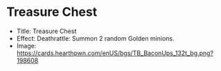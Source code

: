 # Treasure Chest
- Title:  Treasure Chest
- Effect:  Deathrattle: Summon 2 random Golden minions.
- Image:  https://cards.hearthpwn.com/enUS/bgs/TB_BaconUps_132t_bg.png?198608
